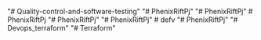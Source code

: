 "# Quality-control-and-software-testing" 
"# PhenixRiftPj" 
"# PhenixRiftPj" 
#   P h e n i x R i f t P j  
 "# PhenixRiftPj" 
"# PhenixRiftPj" 
#   d e f v  
 "# PhenixRiftPj" 
"# Devops_terraform" 
"# Terraform" 
